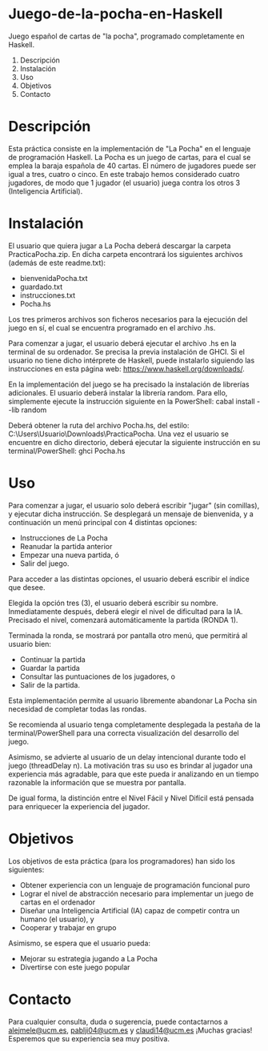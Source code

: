 # Juego-de-la-pocha-en-Haskell
Juego español de cartas de "la pocha", programado completamente en Haskell.

1. Descripción
2. Instalación
3. Uso
4. Objetivos
5. Contacto

# Descripción

Esta práctica consiste en la implementación de "La Pocha" en el lenguaje de programación Haskell.
La Pocha es un juego de cartas, para el cual se emplea la baraja española de 40 cartas.
El número de jugadores puede ser igual a tres, cuatro o cinco. En este trabajo hemos considerado cuatro jugadores,
de modo que 1 jugador (el usuario) juega contra los otros 3 (Inteligencia Artificial).

# Instalación

El usuario que quiera jugar a La Pocha deberá descargar la carpeta PracticaPocha.zip.
En dicha carpeta encontrará los siguientes archivos (además de este readme.txt):

- bienvenidaPocha.txt
- guardado.txt
- instrucciones.txt
- Pocha.hs

Los tres primeros archivos son ficheros necesarios para la ejecución del juego en sí, el cual se encuentra
programado en el archivo .hs.

Para comenzar a jugar, el usuario deberá ejecutar el archivo .hs en la terminal de su ordenador. 
Se precisa la previa instalación de GHCI. Si el usuario no tiene dicho intérprete de Haskell, puede instalarlo
siguiendo las instrucciones en esta página web: https://www.haskell.org/downloads/.

En la implementación del juego se ha precisado la instalación de librerías adicionales. El usuario deberá instalar
la librería random. Para ello, simplemente ejecute la instrucción siguiente en la PowerShell: cabal install --lib random

Deberá obtener la ruta del archivo Pocha.hs, del estilo: C:\Users\Usuario\Downloads\PracticaPocha.
Una vez el usuario se encuentre en dicho directorio, deberá ejecutar la siguiente instrucción en su
terminal/PowerShell: ghci Pocha.hs

# Uso

Para comenzar a jugar, el usuario solo deberá escribir "jugar" (sin comillas), y ejecutar dicha instrucción.
Se desplegará un mensaje de bienvenida, y a continuación un menú principal con 4 distintas opciones:
- Instrucciones de La Pocha
- Reanudar la partida anterior
- Empezar una nueva partida, ó
- Salir del juego.

Para acceder a las distintas opciones, el usuario deberá escribir el índice que desee.

Elegida la opción tres (3), el usuario deberá escribir su nombre. Inmediatamente después, deberá elegir el nivel de
dificultad para la IA. Precisado el nivel, comenzará automáticamente la partida (RONDA 1).

Terminada la ronda, se mostrará por pantalla otro menú, que permitirá al usuario bien:
- Continuar la partida
- Guardar la partida
- Consultar las puntuaciones de los jugadores, o 
- Salir de la partida.

Esta implementación permite al usuario libremente abandonar La Pocha sin necesidad de completar todas las rondas.

Se recomienda al usuario tenga completamente desplegada la pestaña de la terminal/PowerShell para una correcta 
visualización del desarrollo del juego.

Asimismo, se advierte al usuario de un delay intencional durante todo el juego (threadDelay n). La motivación tras su
uso es brindar al jugador una experiencia más agradable, para que este pueda ir analizando en un tiempo razonable la
información que se muestra por pantalla.

De igual forma, la distinción entre el Nivel Fácil y Nivel Difícil está pensada para enriquecer la experiencia del 
jugador.

# Objetivos

Los objetivos de esta práctica (para los programadores) han sido los siguientes:

- Obtener experiencia con un lenguaje de programación funcional puro
- Lograr el nivel de abstracción necesario para implementar un juego de cartas en el ordenador
- Diseñar una Inteligencia Artificial (IA) capaz de competir contra un humano (el usuario), y
- Cooperar y trabajar en grupo

Asimismo, se espera que el usuario pueda:

- Mejorar su estrategia jugando a La Pocha
- Divertirse con este juego popular

# Contacto

Para cualquier consulta, duda o sugerencia, puede contactarnos a alejmele@ucm.es, pablji04@ucm.es y claudi14@ucm.es
¡Muchas gracias! Esperemos que su experiencia sea muy positiva.
